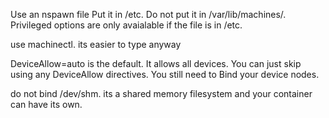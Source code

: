 Use an nspawn file
Put it in /etc. Do not put it in /var/lib/machines/. Privileged options are only avaialable if the file is in /etc.

use machinectl. its easier to type anyway

DeviceAllow=auto is the default. It allows all devices. You can just skip using any DeviceAllow directives.
You still need to Bind your device nodes.

do not bind /dev/shm. its a shared memory filesystem and your container can have its own.

